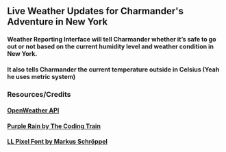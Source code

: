 ## Live Weather Updates for Charmander's Adventure in New York


#### Weather Reporting Interface will tell Charmander whether it’s safe to go out or not based on the current humidity level and weather condition in New York.
#### It also tells Charmander the current temperature outside in Celsius (Yeah he uses metric system)


### Resources/Credits
#### [OpenWeather API](https://openweathermap.org/)
#### [Purple Rain by The Coding Train](https://thecodingtrain.com/CodingChallenges/004-purplerain.html)
#### [LL Pixel Font by Markus Schröppel](https://www.dafont.com/llpixel.font)
